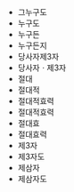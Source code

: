 - 그누구도
- 누구도
- 누구든
- 누구든지
- 당사자제3자
- 당사자ㆍ제3자
- 절대
- 절대적
- 절대적효력
- 절대적효력
- 절대효
- 절대효력
- 제3자
- 제3자도
- 제삼자
- 제삼자도
